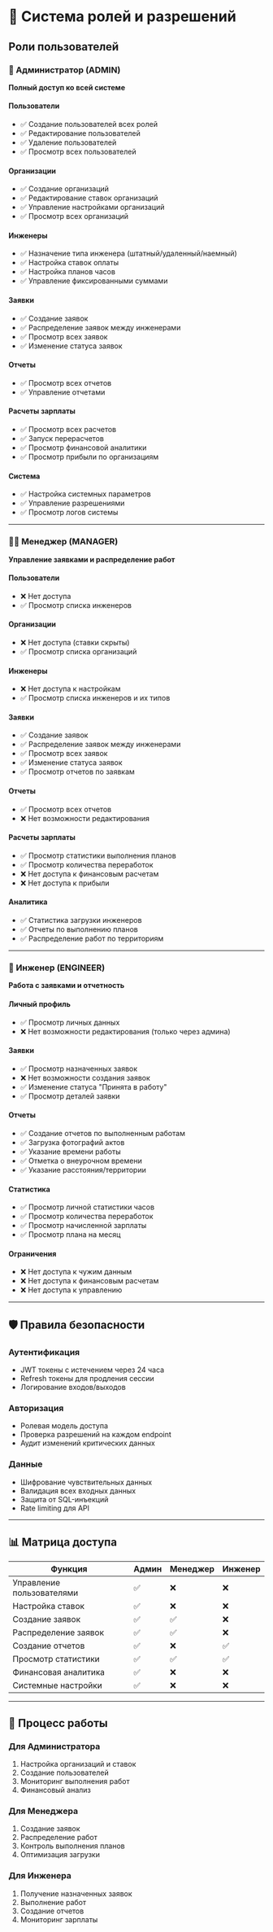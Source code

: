 # 🔐 Система ролей и разрешений

## Роли пользователей

### 👑 Администратор (ADMIN)

**Полный доступ ко всей системе**

#### Пользователи

- ✅ Создание пользователей всех ролей
- ✅ Редактирование пользователей
- ✅ Удаление пользователей
- ✅ Просмотр всех пользователей

#### Организации

- ✅ Создание организаций
- ✅ Редактирование ставок организаций
- ✅ Управление настройками организаций
- ✅ Просмотр всех организаций

#### Инженеры

- ✅ Назначение типа инженера (штатный/удаленный/наемный)
- ✅ Настройка ставок оплаты
- ✅ Настройка планов часов
- ✅ Управление фиксированными суммами

#### Заявки

- ✅ Создание заявок
- ✅ Распределение заявок между инженерами
- ✅ Просмотр всех заявок
- ✅ Изменение статуса заявок

#### Отчеты

- ✅ Просмотр всех отчетов
- ✅ Управление отчетами

#### Расчеты зарплаты

- ✅ Просмотр всех расчетов
- ✅ Запуск перерасчетов
- ✅ Просмотр финансовой аналитики
- ✅ Просмотр прибыли по организациям

#### Система

- ✅ Настройка системных параметров
- ✅ Управление разрешениями
- ✅ Просмотр логов системы

---

### 👨‍💼 Менеджер (MANAGER)

**Управление заявками и распределение работ**

#### Пользователи

- ❌ Нет доступа
- ✅ Просмотр списка инженеров

#### Организации

- ❌ Нет доступа (ставки скрыты)
- ✅ Просмотр списка организаций

#### Инженеры

- ❌ Нет доступа к настройкам
- ✅ Просмотр списка инженеров и их типов

#### Заявки

- ✅ Создание заявок
- ✅ Распределение заявок между инженерами
- ✅ Просмотр всех заявок
- ✅ Изменение статуса заявок
- ✅ Просмотр отчетов по заявкам

#### Отчеты

- ✅ Просмотр всех отчетов
- ❌ Нет возможности редактирования

#### Расчеты зарплаты

- ✅ Просмотр статистики выполнения планов
- ✅ Просмотр количества переработок
- ❌ Нет доступа к финансовым расчетам
- ❌ Нет доступа к прибыли

#### Аналитика

- ✅ Статистика загрузки инженеров
- ✅ Отчеты по выполнению планов
- ✅ Распределение работ по территориям

---

### 👷 Инженер (ENGINEER)

**Работа с заявками и отчетность**

#### Личный профиль

- ✅ Просмотр личных данных
- ❌ Нет возможности редактирования (только через админа)

#### Заявки

- ✅ Просмотр назначенных заявок
- ❌ Нет возможности создания заявок
- ✅ Изменение статуса "Принята в работу"
- ✅ Просмотр деталей заявки

#### Отчеты

- ✅ Создание отчетов по выполненным работам
- ✅ Загрузка фотографий актов
- ✅ Указание времени работы
- ✅ Отметка о внеурочном времени
- ✅ Указание расстояния/территории

#### Статистика

- ✅ Просмотр личной статистики часов
- ✅ Просмотр количества переработок
- ✅ Просмотр начисленной зарплаты
- ✅ Просмотр плана на месяц

#### Ограничения

- ❌ Нет доступа к чужим данным
- ❌ Нет доступа к финансовым расчетам
- ❌ Нет доступа к управлению

---

## 🛡️ Правила безопасности

### Аутентификация

- JWT токены с истечением через 24 часа
- Refresh токены для продления сессии
- Логирование входов/выходов

### Авторизация

- Ролевая модель доступа
- Проверка разрешений на каждом endpoint
- Аудит изменений критических данных

### Данные

- Шифрование чувствительных данных
- Валидация всех входных данных
- Защита от SQL-инъекций
- Rate limiting для API

---

## 📊 Матрица доступа

| Функция                   | Админ | Менеджер | Инженер |
| ------------------------- | ----- | -------- | ------- |
| Управление пользователями | ✅    | ❌       | ❌      |
| Настройка ставок          | ✅    | ❌       | ❌      |
| Создание заявок           | ✅    | ✅       | ❌      |
| Распределение заявок      | ✅    | ✅       | ❌      |
| Создание отчетов          | ✅    | ❌       | ✅      |
| Просмотр статистики       | ✅    | ✅       | ✅      |
| Финансовая аналитика      | ✅    | ❌       | ❌      |
| Системные настройки       | ✅    | ❌       | ❌      |

---

## 🔄 Процесс работы

### Для Администратора

1. Настройка организаций и ставок
2. Создание пользователей
3. Мониторинг выполнения работ
4. Финансовый анализ

### Для Менеджера

1. Создание заявок
2. Распределение работ
3. Контроль выполнения планов
4. Оптимизация загрузки

### Для Инженера

1. Получение назначенных заявок
2. Выполнение работ
3. Создание отчетов
4. Мониторинг зарплаты
